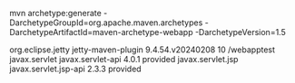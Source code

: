  mvn archetype:generate -DarchetypeGroupId=org.apache.maven.archetypes -DarchetypeArtifactId=maven-archetype-webapp -DarchetypeVersion=1.5

<!-- Aggiungi questo plugin nella sezione <plugins> dentro <build> -->
<plugin>
    <groupId>org.eclipse.jetty</groupId>
    <artifactId>jetty-maven-plugin</artifactId>
    <version>9.4.54.v20240208</version>
    <configuration>
        <scanIntervalSeconds>10</scanIntervalSeconds>
        <webApp>
            <contextPath>/webapptest</contextPath>
        </webApp>
    </configuration>
</plugin>

<!-- Aggiungi queste dipendenze nella sezione <dependencies> -->
<dependency>
    <groupId>javax.servlet</groupId>
    <artifactId>javax.servlet-api</artifactId>
    <version>4.0.1</version>
    <scope>provided</scope>
</dependency>
<dependency>
    <groupId>javax.servlet.jsp</groupId>
    <artifactId>javax.servlet.jsp-api</artifactId>
    <version>2.3.3</version>
    <scope>provided</scope>
</dependency>

